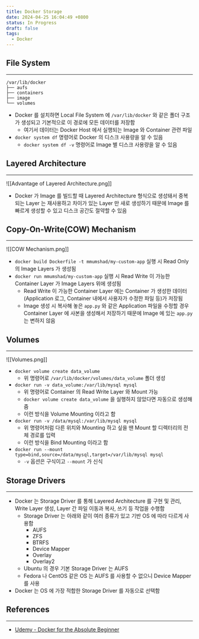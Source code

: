 ```yaml
---
title: Docker Storage
date: 2024-04-25 16:04:49 +0800
status: In Progress
draft: false
tags:
  - Docker
---
```

## File System
---
```
/var/lib/docker
├── aufs
├── containers
├── image
└── volumes
```
- Docker 를 설치하면 Local File System 에 `/var/lib/docker` 와 같은 폴더 구조가 생성되고 기본적으로 이 경로에 모든 데이터를 저장함
	- 여기서 데이터는 Docker Host 에서 실행되는 Image 와 Container 관련 파일
- `docker system df` 명령어로 Docker 의 디스크 사용량을 알 수 있음
	- `docker system df -v` 명령어로 Image 별 디스크 사용량을 알 수 있음

## Layered Architecture
---
![[Advantage of Layered Architecture.png]]
- Docker 가 Image 를 빌드할 때 Layered Architecture 형식으로 생성돼서 중복되는 Layer 는 재사용하고 차이가 있는 Layer 만 새로 생성하기 때문에 Image 를 빠르게 생성할 수 있고 디스크 공간도 절약할 수 있음

## Copy-On-Write(COW) Mechanism
---
![[COW Mechanism.png]]
- `docker build Dockerfile -t mmumshad/my-custom-app` 실행 시 Read Only 의 Image Layers 가 생성됨
- `docker run mmumshad/my-custom-app` 실행 시 Read Write 이 가능한 Container Layer 가 Image Layers 위에 생성됨
	- Read Write 이 가능한 Container Layer 에는 Container 가 생성한 데이터(Application 로그, Container 내에서 사용자가 수정한 파일 등)가 저장됨
	- Image 생성 시 복사해 놓은 `app.py` 와 같은 Application 파일을 수정할 경우 Container Layer 에 사본을 생성해서 저장하기 때문에 Image 에 있는 `app.py` 는 변하지 않음

## Volumes
---
![[Volumes.png]]
- `docker volume create data_volume`
	- 위 명령어로 `/var/lib/docker/volumes/data_volume` 폴더 생성
- `docker run -v data_volume:/var/lib/mysql mysql`
	- 위 명령어로 Container 의 Read Write Layer 와 Mount 가능
	- `docker volume create data_volume` 을 실행하지 않았다면 자동으로 생성해줌
	- 이런 방식을 Volume Mounting 이라고 함
- `docker run -v /data/mysql:/var/lib/mysql mysql`
	- 위 명령어처럼 다른 위치와 Mounting 하고 싶을 땐 Mount 할 디렉터리의 전체 경로를 입력
	- 이런 방식을 Bind Mounting 이라고 함
- `docker run --mount type=bind,source=/data/mysql,target=/var/lib/mysql mysql`
	- `-v` 옵션은 구식이고 `--mount` 가 신식

## Storage Drivers
---
- Docker 는 Storage Driver 를 통해 Layered Architecture 를 구현 및 관리, Write Layer 생성, Layer 간 파일 이동과 복사, 쓰기 등 작업을 수행함
	- Storage Driver 는 아래와 같이 여러 종류가 있고 기반 OS 에 따라 다르게 사용함
		- AUFS
		- ZFS
		- BTRFS
		- Device Mapper
		- Overlay
		- Overlay2
	- Ubuntu 의 경우 기본 Storage Driver 는 AUFS
	- Fedora 나 CentOS 같은 OS 는 AUFS 를 사용할 수 없으니 Device Mapper 를 사용
- Docker 는 OS 에 가장 적합한 Storage Driver 를 자동으로 선택함

## References
---
- [Udemy - Docker for the Absolute Beginner](https://www.udemy.com/course/learn-docker/)
